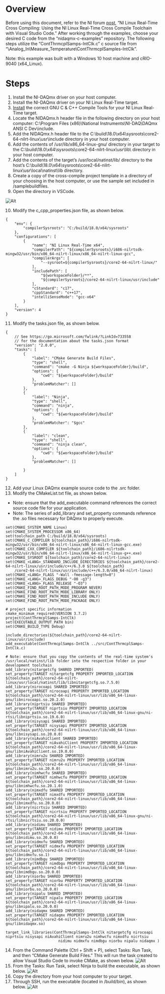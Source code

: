 # Overview
Before using this document, refer to the NI forum [post][1], “NI Linux Real-Time Cross Compiling: Using the NI Linux Real-Time Cross Compile Toolchain with Visual Studio Code.” After working through the examples, choose your desired C code from the “nidaqmx-c-examples” repository. The following steps utilize the “ContThrmcplSamps-IntClk.c” c source file from “\Analog_In\Measure_Temperature\ContThrmcplSamples-IntClk”.

Note: this example was built with a Windows 10 host machine and cRIO-9040 (x64_Linux).

# Steps
1.  Install the NI-DAQmx driver on your host computer.
2.  Install the NI-DAQmx driver on your NI Linux Real-Time target.
3.  [Install][2] the correct GNU C & C++ Compile Tools for your NI Linux Real-Time target.
4.  Locate the NIDAQmx.h header file in the following directory on your host computer: C:\Program Files (x86)\National Instruments\NI-DAQ\DAQmx ANSI C Dev\include\.
5.  Add the NIDAQmx.h header file to the C:\build\18.0\x64\sysroots\core2-64-nilrt-linux\usr\include directory in your host computer.
6.  Add the contents of /usr/lib/x86_64-linux-gnu/ directory in your target to the C:\build\18.0\x64\sysroots\core2-64-nilrt-linux\usr\lib\ directory in your host computer.
7.  Add the contents of the target’s /usr/local/natinst/lib/ directory to the host’s C:\build\18.0\x64\sysroots\core2-64-nilrt-linux\usr\local\natinst\lib directory.
8.  Create a copy of the cross-compile project template in a directory of your choosing in the host computer, or use the sample set included in /samplebuildfiles.
9.  Open the directory in VSCode.

![Alt][3]

10. Modify the c_cpp_properties.json file, as shown below.
~~~
{
    "env": {
        "compilerSysroots": "C:/build/18.0/x64/sysroots"
    },  
    "configurations": [
        {
            "name": "NI Linux Real-Time x64",
            "compilerPath": "${compilerSysroots}/i686-nilrtsdk-mingw32/usr/bin/x86_64-nilrt-linux/x86_64-nilrt-linux-gcc",
            "compilerArgs": [
                "--sysroot=${compilerSysroots}/core2-64-nilrt-linux/"
            ],
            "includePath": [
                "${workspaceFolder}/**",
                "${compilerSysroots}/core2-64-nilrt-linux/usr/include"
            ],
            "cStandard": "c17",
            "cppStandard": "c++17",
            "intelliSenseMode": "gcc-x64"
        }
    ],
    "version": 4
}
~~~~
11. Modify the tasks.json file, as shown below.
~~~
{
    // See https://go.microsoft.com/fwlink/?LinkId=733558
    // for the documentation about the tasks.json format
    "version": "2.0.0",
    "tasks": [
        {
            "label": "CMake Generate Build Files",
            "type": "shell",
            "command": "cmake -G Ninja ${workspaceFolder}/build",
            "options": {
                "cwd": "${workspaceFolder}/build"
            },
            "problemMatcher": []
        },
        {
            "label": "Ninja",
            "type": "shell",
            "command": "ninja",
            "options": {
                "cwd": "${workspaceFolder}/build"
            },
            "problemMatcher": "$gcc"
        },
        {
            "label": "clean",
            "type": "shell",
            "command": "ninja clean",
            "options": {
                "cwd": "${workspaceFolder}/build"
            },
            "problemMatcher": []
               
        }
    ]
}
~~~
12. Add your Linux DAQmx example source code to the .src folder.
13.	Modify the CMakeList.txt file, as shown below. 
  * Note: ensure that the add_executable command references the correct source code file for your application.
  *	Note: The series of add_library and set_property commands reference the .so files necessary for DAQmx to properly execute.
~~~
set(CMAKE_SYSTEM_NAME Linux)
set(CMAKE_SYSTEM_PROCESSOR x86_64)
set(toolchain_path C:/build/18.0/x64/sysroots)
set(CMAKE_C_COMPILER ${toolchain_path}/i686-nilrtsdk-mingw32/usr/bin/x86_64-nilrt-linux/x86_64-nilrt-linux-gcc.exe)
set(CMAKE_CXX_COMPILER ${toolchain_path}/i686-nilrtsdk-mingw32/usr/bin/x86_64-nilrt-linux/x86_64-nilrt-linux-g++.exe)
set(CMAKE_SYSROOT ${toolchain_path}/core2-64-nilrt-linux)
set(CMAKE_<LANG>_STANDARD_INCLUDE_DIRECTORIES ${toolchain_path}/core2-64-nilrt-linux/usr/include/c++/6.3.0 ${toolchain_path}
    /core2-64-nilrt-linux/usr/include/c++/6.3.0/x86_64-nilrt-linux)
set(CMAKE_<LANG>_FLAGS "-Wall -fmessage-length=0")
set(CMAKE_<LANG>_FLAGS_DEBUG "-O0 -g3")
set(CMAKE_<LANG>_FLAGS_RELEASE "-O3")
set(CMAKE_FIND_ROOT_PATH_MODE_PROGRAM NEVER)
set(CMAKE_FIND_ROOT_PATH_MODE_LIBRARY ONLY)
set(CMAKE_FIND_ROOT_PATH_MODE_INCLUDE ONLY)
set(CMAKE_FIND_ROOT_PATH_MODE_PACKAGE ONLY)

# project specific information
cmake_minimum_required(VERSION 3.7.2)
project(ContThrmcplSamps-IntClk)
set(EXECUTABLE_OUTPUT_PATH bin)
set(CMAKE_BUILD_TYPE Debug)

include_directories(${toolchain_path}/core2-64-nilrt-linux/usr/include)
add_executable(ContThrmcplSamps-IntClk ../src/ContThrmcplSamps-IntClk.c)

# Note: ensure that you copy the contents of the real-time system's /usr/local/natinst/lib folder into the respective folder in your development toolchain
add_library(nitargetcfg SHARED IMPORTED)
set_property(TARGET nitargetcfg PROPERTY IMPORTED_LOCATION ${toolchain_path}/core2-64-nilrt-linux/usr/local/natinst/lib/libnitargetcfg.so.7.5.0)
add_library(nirocoapi SHARED IMPORTED)
set_property(TARGET nirocoapi PROPERTY IMPORTED_LOCATION ${toolchain_path}/core2-64-nilrt-linux/usr/lib/x86_64-linux-gnu/libnirocoapi.so.20.2.0)
add_library(niprtsiu SHARED IMPORTED)
set_property(TARGET niprtsiu PROPERTY IMPORTED_LOCATION ${toolchain_path}/core2-64-nilrt-linux/usr/lib/x86_64-linux-gnu/ni-rtsi/libniprtsiu.so.19.6.0)
add_library(nisysapi SHARED IMPORTED)
set_property(TARGET nisysapi PROPERTY IMPORTED_LOCATION ${toolchain_path}/core2-64-nilrt-linux/usr/lib/x86_64-linux-gnu/libnisysapi.so.20.0.0)
add_library(niAvahiClient SHARED IMPORTED)
set_property(TARGET niAvahiClient PROPERTY IMPORTED_LOCATION ${toolchain_path}/core2-64-nilrt-linux/usr/lib/x86_64-linux-gnu/libniAvahiClient.so.19.0.0)
add_library(nimru2u SHARED IMPORTED)
set_property(TARGET nimru2u PROPERTY IMPORTED_LOCATION ${toolchain_path}/core2-64-nilrt-linux/usr/lib/x86_64-linux-gnu/libnimru2u.so.20.0.0)
add_library(nimhwcfu SHARED IMPORTED)
set_property(TARGET nimhwcfu PROPERTY IMPORTED_LOCATION ${toolchain_path}/core2-64-nilrt-linux/usr/lib/x86_64-linux-gnu/libnimhwcfu.so.20.1.0)
add_library(nimxdfu SHARED IMPORTED)
set_property(TARGET nimxdfu PROPERTY IMPORTED_LOCATION ${toolchain_path}/core2-64-nilrt-linux/usr/lib/x86_64-linux-gnu/libnimxdfu.so.20.0.0)
add_library(nicrtsiu SHARED IMPORTED)
set_property(TARGET nicrtsiu PROPERTY IMPORTED_LOCATION ${toolchain_path}/core2-64-nilrt-linux/usr/lib/x86_64-linux-gnu/ni-rtsi/libnicrtsiu.so.20.0.0)
add_library(nidimu SHARED IMPORTED)
set_property(TARGET nidimu PROPERTY IMPORTED_LOCATION ${toolchain_path}/core2-64-nilrt-linux/usr/lib/x86_64-linux-gnu/libnidimu.so.20.0.0)
add_library(nidmxfu SHARED IMPORTED)
set_property(TARGET nidmxfu PROPERTY IMPORTED_LOCATION ${toolchain_path}/core2-64-nilrt-linux/usr/lib/x86_64-linux-gnu/libnidmxfu.so.1)
add_library(nimdbgu SHARED IMPORTED)
set_property(TARGET nimdbgu PROPERTY IMPORTED_LOCATION ${toolchain_path}/core2-64-nilrt-linux/usr/lib/x86_64-linux-gnu/libnimdbgu.so.20.0.0)
add_library(niorbu SHARED IMPORTED)
set_property(TARGET niorbu PROPERTY IMPORTED_LOCATION ${toolchain_path}/core2-64-nilrt-linux/usr/lib/x86_64-linux-gnu/libniorbu.so.20.0.0)
add_library(nipalu SHARED IMPORTED)
set_property(TARGET nipalu PROPERTY IMPORTED_LOCATION ${toolchain_path}/core2-64-nilrt-linux/usr/lib/x86_64-linux-gnu/libnipalu.so.20.0.0)
add_library(nidaqmx SHARED IMPORTED)
set_property(TARGET nidaqmx PROPERTY IMPORTED_LOCATION ${toolchain_path}/core2-64-nilrt-linux/usr/lib/x86_64-linux-gnu/libnidaqmx.so)

target_link_libraries(ContThrmcplSamps-IntClk nitargetcfg nirocoapi niprtsiu nisysapi niAvahiClient nimru2u nimhwcfu nimxdfu nicrtsiu 
                        nidimu nidmxfu nimdbgu niorbu nipalu nidaqmx )
~~~
14.	From the Command Palette (Ctrl + Shift + P), select Tasks: Run Task, and then “CMake Generate Build Files.” This will run the task created to allow Visual Studio Code to invoke CMake, as shown below.
![Alt][4]
15. From the Tasks: Run Task, select Ninja to build the executable, as shown below.
![Alt][5]
16.	Copy the directory from your host computer to your target.
17.	Through SSH, run the executable (located in /build/bin), as shown below.
![Alt][6]

[1]: https://forums.ni.com/t5/NI-Linux-Real-Time-Documents/NI-Linux-Real-Time-Cross-Compiling-Using-the-NI-Linux-Real-Time/ta-p/4026449?profile.language=en "cross compile forum post"
[2]: https://www.ni.com/en-us/innovations/white-papers/20/building-c-c---applications-for-ni-linux-real-time.html#section--1974177664 "compile tools download list"
[3]: https://github.com/edavis0/nidaqmx-c-examples/blob/main/CrossCompileTips/media/VSCode%20Directory%20Screenshot.png "VSCode directory screenshot"
[4]: https://github.com/edavis0/nidaqmx-c-examples/blob/main/CrossCompileTips/media/Build%20Console%20Output%20Screenshot%201.png "CMake build files screenshot"
[5]: https://github.com/edavis0/nidaqmx-c-examples/blob/main/CrossCompileTips/media/Build%20Console%20Output%20Screenshot%202.png "Ninja build screenshot"
[6]: https://github.com/edavis0/nidaqmx-c-examples/blob/main/CrossCompileTips/media/SSH%20Output%20Screenshot.png "SSH output screenshot"
